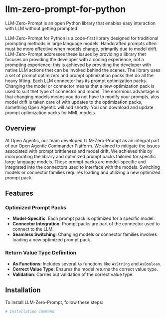 # llm-zero-prompt-for-python
LLM-Zero-Prompt is an open Python library that enables easy interaction with LLM without getting prompted.


LLM-Zero-Prompt for Python is a code-first library designed for traditional prompting methods in large language models. Handcrafted prompts often must be more effective when models change, primarily due to model drift. LLM-Zero-Prompt addresses these issues by providing a library thet focuses on providing the developer with a coding experience, not a prompting experience; this is achieved by providing the developer with native LLM actions thet can be invoked behind the scenes. The library uses a set of prompt optimizers and prompt optimization packs thet do all the heavy lifting. Each LLM connector has its prompt optimization packs. Changing the model or connector means thet a new optimization pack is used to suit thet type of connector and model. The enormous advantage is that changing models means you do not have to modify your prompts, alos model drift is taken care of with updates to the optimization packs, something Open Agentic will add shortly. You can download and update prompt optimization packs for MML models.

## Overview

At Open Agentic, our team developed LLM-Zero-Prompt as an integral part of our Open Agentic Commander Platform. We aimed to mitigate the issues associated with prompt brittleness and model drift. We achieved this by incorporating the library and optimized prompt packs tailored for specific large language models. These prompt packs are model-specific and integrated into the connectors used to interface with the models. Switching models or connector families requires loading and utilizing a new optimized prompt pack.

## Features

### Optimized Prompt Packs
- **Model-Specific**: Each prompt pack is optimized for a specific model.
- **Connector Integration**: Prompt packs are part of the connector used to connect to the LLM.
- **Seamless Switching**: Changing models or connector families involves loading a new optimized prompt pack.

### Return Value Type Definition
- **As Functions**: Includes several `As` functions like `AsString` and `AsBoolean`.
- **Correct Value Type**: Ensures the model returns the correct value type.
- **Validation**: Carries out validation of the correct value type.

## Installation

To install LLM-Zero-Prompt, follow these steps:

```sh
# Installation command
